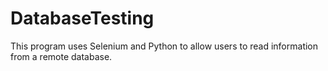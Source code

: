 # DatabaseTesting

This program uses Selenium and Python to allow users to read information from a remote database.
